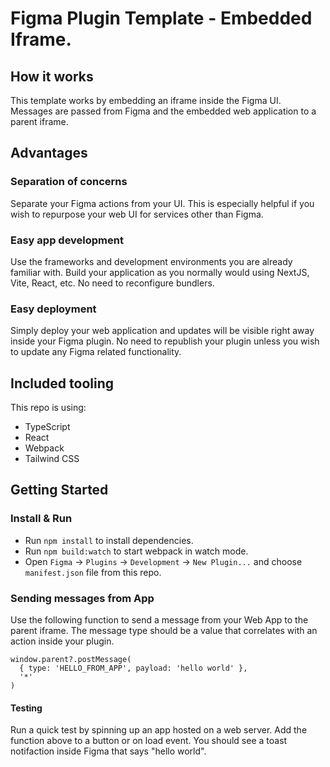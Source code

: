 # Figma Plugin Template - Embedded Iframe.

## How it works

This template works by embedding an iframe inside the Figma UI. Messages are passed from Figma and the embedded web application to a parent iframe.

## Advantages

### Separation of concerns

Separate your Figma actions from your UI. This is especially helpful if you wish to repurpose your web UI for services other than Figma.

### Easy app development

Use the frameworks and development environments you are already familiar with. Build your application as you normally would using NextJS, Vite, React, etc. No need to reconfigure bundlers.

### Easy deployment

Simply deploy your web application and updates will be visible right away inside your Figma plugin. No need to republish your plugin unless you wish to update any Figma related functionality.

## Included tooling

This repo is using:

- TypeScript
- React
- Webpack
- Tailwind CSS

## Getting Started

### Install & Run

- Run `npm install` to install dependencies.
- Run `npm build:watch` to start webpack in watch mode.
- Open `Figma` -> `Plugins` -> `Development` -> `New Plugin...` and choose `manifest.json` file from this repo.

### Sending messages from App

Use the following function to send a message from your Web App to the parent iframe. The message type should be a value that correlates with an action inside your plugin.

```
window.parent?.postMessage(
  { type: 'HELLO_FROM_APP', payload: 'hello world' },
  '*'
)
```

#### Testing

Run a quick test by spinning up an app hosted on a web server. Add the function above to a button or on load event. You should see a toast notifaction inside Figma that says "hello world".
